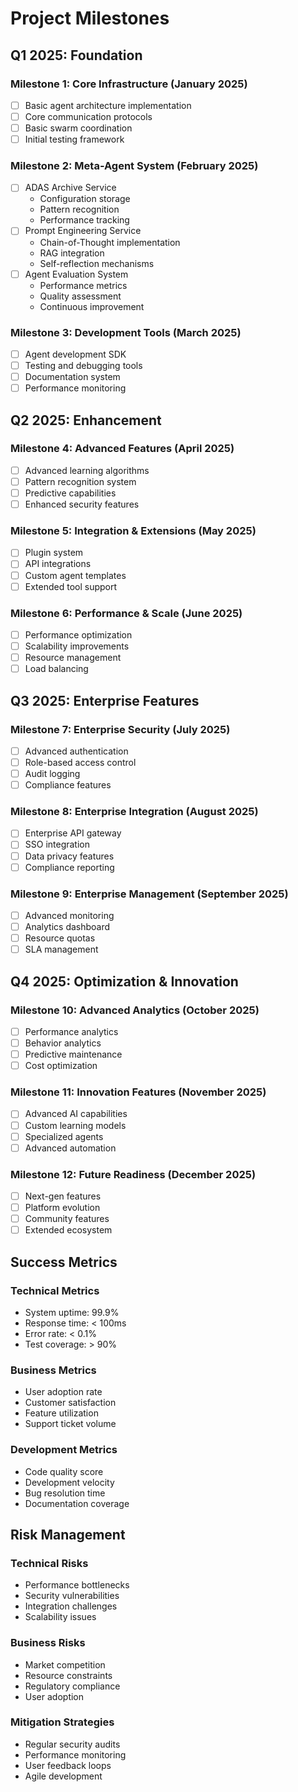 # Project Milestones

## Q1 2025: Foundation

### Milestone 1: Core Infrastructure (January 2025)
- [ ] Basic agent architecture implementation
- [ ] Core communication protocols
- [ ] Basic swarm coordination
- [ ] Initial testing framework

### Milestone 2: Meta-Agent System (February 2025)
- [ ] ADAS Archive Service
  - Configuration storage
  - Pattern recognition
  - Performance tracking
- [ ] Prompt Engineering Service
  - Chain-of-Thought implementation
  - RAG integration
  - Self-reflection mechanisms
- [ ] Agent Evaluation System
  - Performance metrics
  - Quality assessment
  - Continuous improvement

### Milestone 3: Development Tools (March 2025)
- [ ] Agent development SDK
- [ ] Testing and debugging tools
- [ ] Documentation system
- [ ] Performance monitoring

## Q2 2025: Enhancement

### Milestone 4: Advanced Features (April 2025)
- [ ] Advanced learning algorithms
- [ ] Pattern recognition system
- [ ] Predictive capabilities
- [ ] Enhanced security features

### Milestone 5: Integration & Extensions (May 2025)
- [ ] Plugin system
- [ ] API integrations
- [ ] Custom agent templates
- [ ] Extended tool support

### Milestone 6: Performance & Scale (June 2025)
- [ ] Performance optimization
- [ ] Scalability improvements
- [ ] Resource management
- [ ] Load balancing

## Q3 2025: Enterprise Features

### Milestone 7: Enterprise Security (July 2025)
- [ ] Advanced authentication
- [ ] Role-based access control
- [ ] Audit logging
- [ ] Compliance features

### Milestone 8: Enterprise Integration (August 2025)
- [ ] Enterprise API gateway
- [ ] SSO integration
- [ ] Data privacy features
- [ ] Compliance reporting

### Milestone 9: Enterprise Management (September 2025)
- [ ] Advanced monitoring
- [ ] Analytics dashboard
- [ ] Resource quotas
- [ ] SLA management

## Q4 2025: Optimization & Innovation

### Milestone 10: Advanced Analytics (October 2025)
- [ ] Performance analytics
- [ ] Behavior analytics
- [ ] Predictive maintenance
- [ ] Cost optimization

### Milestone 11: Innovation Features (November 2025)
- [ ] Advanced AI capabilities
- [ ] Custom learning models
- [ ] Specialized agents
- [ ] Advanced automation

### Milestone 12: Future Readiness (December 2025)
- [ ] Next-gen features
- [ ] Platform evolution
- [ ] Community features
- [ ] Extended ecosystem

## Success Metrics

### Technical Metrics
- System uptime: 99.9%
- Response time: < 100ms
- Error rate: < 0.1%
- Test coverage: > 90%

### Business Metrics
- User adoption rate
- Customer satisfaction
- Feature utilization
- Support ticket volume

### Development Metrics
- Code quality score
- Development velocity
- Bug resolution time
- Documentation coverage

## Risk Management

### Technical Risks
- Performance bottlenecks
- Security vulnerabilities
- Integration challenges
- Scalability issues

### Business Risks
- Market competition
- Resource constraints
- Regulatory compliance
- User adoption

### Mitigation Strategies
- Regular security audits
- Performance monitoring
- User feedback loops
- Agile development